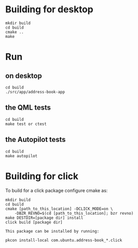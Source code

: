 # Building for desktop

    mkdir build
    cd build
    cmake ..
    make

# Run

## on desktop

    cd build
    ./src/app/address-book-app

## the QML tests

    cd build
    make test or ctest 

## the Autopilot tests

    cd build
    make autopilot

# Building for click

To build for a click package configure cmake as:

    mkdir build
    cd build
    cmake [path_to_this_location] -DCLICK_MODE=on \
        -DBZR_REVNO=$(cd [path_to_this_location]; bzr revno)
    make DESTDIR=[package dir] install
    click build [package dir]

    This package can be installed by running:

    pkcon install-local com.ubuntu.address-book_*.click

